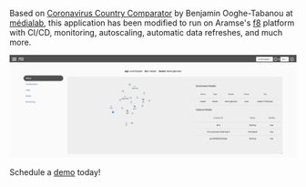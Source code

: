 Based on [Coronavirus Country Comparator](https://github.com/boogheta/coronavirus-countries) by Benjamin Ooghe-Tabanou at [m&#233;dialab](https://medialab.sciencespo.fr/en/), this application has been modified to run on Aramse's [f8](http://f8.aramse.io) platform with CI/CD, monitoring, autoscaling, automatic data refreshes, and much more.

![f8 UI](/ui.png)

Schedule a [demo](https://calendly.com/aramse/intro) today!
